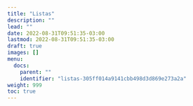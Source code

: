```yaml
---
title: "Listas"
description: ""
lead: ""
date: 2022-08-31T09:51:35-03:00
lastmod: 2022-08-31T09:51:35-03:00
draft: true
images: []
menu:
  docs:
    parent: ""
    identifier: "listas-305ff014a9141cbb498d3d869e273a2a"
weight: 999
toc: true
---
```

